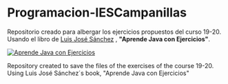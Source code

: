 # Programacion-IESCampanillas
Repositorio creado para albergar los ejercicios propuestos del curso 19-20.
Usando el libro de <a href="https://github.com/LuisJoseSanchez">Luis José Sánchez</a>
, **"Aprende Java con Ejercicios"**.

<a href="https://leanpub.com/aprendejava">![Aprende Java con Ejercicios](https://github.com/LuisJoseSanchez/aprende-java-con-ejercicios/blob/master/title_page.png)</a>


Repository created to save the files of the exercises of the course 19-20.  
Using Luis José Sánchez´s book, "Aprende Java con Ejercicios"
